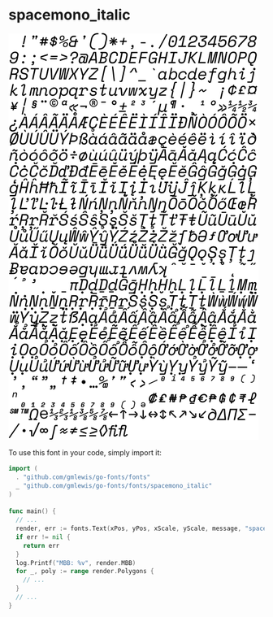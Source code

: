 # spacemono_italic

![spacemono_italic](spacemono_italic.png)

To use this font in your code, simply import it:

```go
import (
  . "github.com/gmlewis/go-fonts/fonts"
  _ "github.com/gmlewis/go-fonts/fonts/spacemono_italic"
)

func main() {
  // ...
  render, err := fonts.Text(xPos, yPos, xScale, yScale, message, "spacemono_italic", Center)
  if err != nil {
    return err
  }
  log.Printf("MBB: %v", render.MBB)
  for _, poly := range render.Polygons {
    // ...
  }
  // ...
}
```
